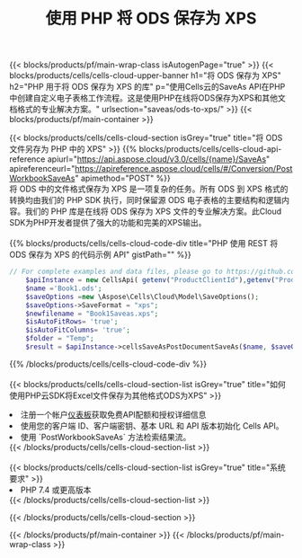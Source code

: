 ﻿---
title: 使用 PHP 将 ODS 保存为 XPS
description: 利用Aspose.Cells Cloud SDK for PHP将ODS格式文件保存为XPS格式文件。
---
{{< blocks/products/pf/main-wrap-class isAutogenPage="true" >}}
{{< blocks/products/cells/cells-cloud-upper-banner h1="将 ODS 保存为 XPS" h2="PHP 用于将 ODS 保存为 XPS 的库" p="使用Cells云的SaveAs API在PHP中创建自定义电子表格工作流程。这是使用PHP在线将ODS保存为XPS和其他文档格式的专业解决方案。" urlsection="saveas/ods-to-xps/" >}}
{{< blocks/products/pf/main-container >}}

{{< blocks/products/cells/cells-cloud-section isGrey="true" title="将 ODS 文件另存为 PHP 中的 XPS" >}}
{{% blocks/products/cells/cells-cloud-api-reference apiurl="https://api.aspose.cloud/v3.0/cells/{name}/SaveAs" apireferenceurl="https://apireference.aspose.cloud/cells/#/Conversion/PostWorkbookSaveAs" apimethod="POST" %}}
<br/>
将 ODS 中的文件格式保存为 XPS 是一项复杂的任务。所有 ODS 到 XPS 格式的转换均由我们的 PHP SDK 执行，同时保留源 ODS 电子表格的主要结构和逻辑内容。我们的 PHP 库是在线将 ODS 保存为 XPS 文件的专业解决方案。此Cloud SDK为PHP开发者提供了强大的功能和完美的XPS输出。
<br/>
<br/>
{{% blocks/products/cells/cells-cloud-code-div title="PHP 使用 REST 将 ODS 保存为 XPS 的代码示例 API" gistPath="" %}}
  
```php
// For complete examples and data files, please go to https://github.com/aspose-cells-cloud/aspose-cells-cloud-php/
    $apiInstance = new CellsApi( getenv("ProductClientId"),getenv("ProductClientSecret") );
    $name ='Book1.ods';
    $saveOptions =new \Aspose\Cells\Cloud\Model\SaveOptions();
    $saveOptions->SaveFormat = "xps";
    $newfilename = "Book1Saveas.xps";
    $isAutoFitRows= 'true';
    $isAutoFitColumns= 'true';
    $folder = "Temp";
    $result = $apiInstance->cellsSaveAsPostDocumentSaveAs($name, $saveOptions, $newfilename,$isAutoFitRows, $isAutoFitColumns, $folder);
```
  
{{% /blocks/products/cells/cells-cloud-code-div %}}
<br/>
<br/>
{{< blocks/products/cells/cells-cloud-section-list isGrey="true" title="如何使用PHP云SDK将Excel文件保存为其他格式ODS为XPS" >}}
<li>注册一个帐户<a href="https://dashboard.aspose.cloud/">仪表板</a>获取免费API配额和授权详细信息</li>
<li>使用您的客户端 ID、客户端密钥、基本 URL 和 API 版本初始化 Cells API。</li>
<li>使用 `PostWorkbookSaveAs` 方法检索结果流。</li>
{{< /blocks/products/cells/cells-cloud-section-list >}}
<br/>
<br/>
{{< blocks/products/cells/cells-cloud-section-list isGrey="true" title="系统要求" >}}
<li>PHP 7.4 或更高版本</li>
{{< /blocks/products/cells/cells-cloud-section-list >}}

{{< /blocks/products/cells/cells-cloud-section >}}

{{< /blocks/products/pf/main-container >}}
{{< /blocks/products/pf/main-wrap-class >}}
